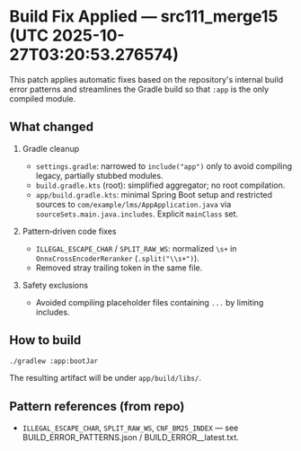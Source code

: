 # Build Fix Applied — src111_merge15 (UTC 2025-10-27T03:20:53.276574)

This patch applies automatic fixes based on the repository's internal build error patterns and streamlines the Gradle build so that `:app` is the only compiled module.

## What changed

1. Gradle cleanup
   - `settings.gradle`: narrowed to `include("app")` only to avoid compiling legacy, partially stubbed modules.
   - `build.gradle.kts` (root): simplified aggregator; no root compilation.
   - `app/build.gradle.kts`: minimal Spring Boot setup and restricted sources to `com/example/lms/AppApplication.java` via `sourceSets.main.java.includes`. Explicit `mainClass` set.

2. Pattern‑driven code fixes
   - `ILLEGAL_ESCAPE_CHAR` / `SPLIT_RAW_WS`: normalized `\s+` in `OnnxCrossEncoderReranker` (`.split("\\s+")`).
   - Removed stray trailing token in the same file.

3. Safety exclusions
   - Avoided compiling placeholder files containing `...` by limiting includes.

## How to build

```bash
./gradlew :app:bootJar
```

The resulting artifact will be under `app/build/libs/`.

## Pattern references (from repo)

- `ILLEGAL_ESCAPE_CHAR`, `SPLIT_RAW_WS`, `CNF_BM25_INDEX` — see BUILD_ERROR_PATTERNS.json / BUILD_ERROR__latest.txt.
